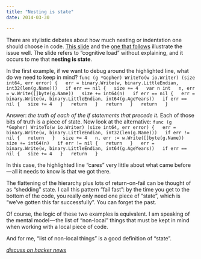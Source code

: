 ```yaml
---
title: "Nesting is state"
date: 2014-03-30

---
```


There are stylistic debates about how much nesting or indentation one should choose in code. [This slide](http://talks.golang.org/2013/bestpractices.slide#3) and the [one that follows](http://talks.golang.org/2013/bestpractices.slide#4) illustrate the issue well. The slide refers to “cognitive load” without explaining, and it occurs to me that **nesting is state**.

In the first example, if we want to debug around the highlighted line, what do we need to keep in mind?
`func (g *Gopher) WriteTo(w io.Writer) (size int64, err error) {  
    err = binary.Write(w, binary.LittleEndian, int32(len(g.Name)))  
    if err == nil {  
        size += 4  
        var n int  
        n, err = w.Write([]byte(g.Name))  
        size += int64(n)  
        if err == nil {  
            err = binary.Write(w, binary.LittleEndian, int64(g.AgeYears))  
            if err == nil {  
                size += 4  
            }  
            return  
        }  
        return  
    }  
    return  
}`

Answer: _the truth of each of the if statements that precede it._ Each of those bits of truth is a piece of state. Now look at the alternative:
`func (g *Gopher) WriteTo(w io.Writer) (size int64, err error) {  
    err = binary.Write(w, binary.LittleEndian, int32(len(g.Name)))  
    if err != nil {  
        return  
    }  
    size += 4  
    n, err := w.Write([]byte(g.Name))  
    size += int64(n)  
    if err != nil {  
        return  
    }  
    err = binary.Write(w, binary.LittleEndian, int64(g.AgeYears))  
    if err == nil {  
        size += 4  
    }  
    return  
}`

In this case, the highlighted line “cares” very little about what came before — all it needs to know is that we got there.

The flattening of the hierarchy plus lots of return-on-fail can be thought of as “shedding” state. I call this pattern “fail fast”: by the time you get to the bottom of the code, you really only need one piece of “state”, which is “we’ve gotten this far successfully”. You can forget the past.

Of course, the logic of these two examples is equivalent. I am speaking of the mental model — the list of “non-local” things that must be kept in mind when working with a local piece of code.

And for me, “list of non-local things” is a good definition of “state”.

[_discuss on hacker news_](https://news.ycombinator.com/item?id=7497134)
